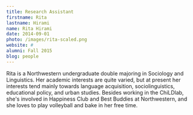 ```yaml
---
title: Research Assistant
firstname: Rita
lastname: Hirami
name: Rita Hirami
date: 2014-09-01
photo: /images/rita-scaled.png
website: #
alumni: Fall 2015
blog: people
---
```


<!-- alumni Fall 2015 --> 

Rita is a Northwestern undergraduate double majoring in Sociology and Linguistics. Her academic interests are quite varied, but at present her interests tend mainly towards language acquisition, sociolinguistics, educational policy, and urban studies. Besides working in the ChiLDlab, she's involved in Happiness Club and Best Buddies at Northwestern, and she loves to play volleyball and bake in her free time.
